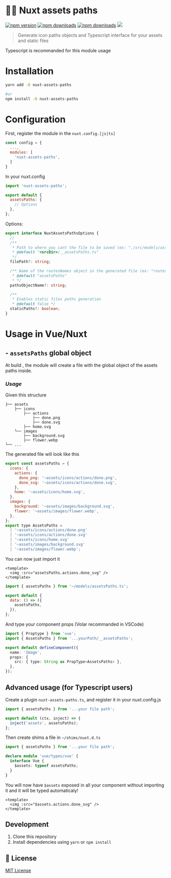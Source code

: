 # 🚏🌆 Nuxt assets paths

[![npm version][npm-version-src]][npm-version-href]
[![npm downloads][npm-downloads-src]][npm-downloads-href]
[![npm downloads][npm-total-downloads-src]][npm-downloads-href]
<img src='https://img.shields.io/npm/l/simple-graphql-to-typescript.svg'>

[npm-version-src]: https://img.shields.io/npm/v/nuxt-assets-paths.svg
[npm-version-href]: https://www.npmjs.com/package/nuxt-assets-paths
[npm-downloads-src]: https://img.shields.io/npm/dm/nuxt-assets-paths.svg
[npm-total-downloads-src]: https://img.shields.io/npm/dt/nuxt-assets-paths.svg
[npm-downloads-href]: https://www.npmjs.com/package/nuxt-assets-paths

> Generate icon paths objects and Typescript interface for your assets and static files

Typescript is recommanded for this module usage

# Installation

```bash
yarn add -D nuxt-assets-paths

#or
npm install -D nuxt-assets-paths
```

# Configuration

First, register the module in the `nuxt.config.[js|ts]`

```javascript
const config = {
  ...,
  modules: [
    'nuxt-assets-paths',
  ]
}
```

In your nuxt.config

```javascript
import 'nuxt-assets-paths';

export default {
  assetsPaths: {
    // Options
  },
};
```

Options:

```ts
export interface NuxtAssetsPathsOptions {
  //
  /**
   * Path to where you cant the file to be saved (ex: "./src/models/assets.ts")
   * @default "<srcDir>/__assetsPaths.ts"
   */
  filePath?: string;

  /** Name of the routesNames object in the generated file (ex: "routesTree")
   * @default "assetsPaths"
   * */
  pathsObjectName?: string;

  /**
   * Enables static files paths generation
   * @default false */
  staticPaths?: boolean;
}
```

# Usage in Vue/Nuxt

## - `assetsPaths` global object

At build , the module will create a file with the global object of the assets paths inside.

### _Usage_

Given this structure

    ├── assets
        ├── icons
            ├── actions
                ├── done.png
                ├── done.svg
            ├── home.svg
        └── images
            ├── background.svg
            ├── flower.webp
    └── ...

The generated file will look like this

```javascript
export const assetsPaths = {
  icons: {
    actions: {
      done_png: '~assets/icons/actions/done.png',
      done_svg: '~assets/icons/actions/done.svg',
    },
    home: '~assets/icons/home.svg',
  },
  images: {
    background: '~assets/images/background.svg',
    flower: '~assets/images/flower.webp',
  },
};
export type AssetsPaths =
  | '~assets/icons/actions/done.png'
  | '~assets/icons/actions/done.svg'
  | '~assets/icons/home.svg'
  | '~assets/images/background.svg'
  | '~assets/images/flower.webp';
```

You can now just import it

```vue
<template>
  <img :src="assetsPaths.actions.done_svg" />
</template>
```

```javascript
import { assetsPaths } from '~/models/assetsPaths.ts';

export default {
  data: () => ({
    assetsPaths,
  }),
};
```

And type your component props (Volar recommanded in VSCode)

```ts
import { Proptype } from 'vue';
import { AssetsPaths } from '...yourPath/__assetsPaths';

export default defineComponent({
  name: 'Image',
  props: {
    src: { type: String as PropType<AssetsPaths> },
  },
});
```

## Advanced usage (for Typescript users)

Create a plugin `nuxt-assets-paths.ts`, and register it in your nuxt.config.js

```js
import { assetsPaths } from '...your file path';

export default (ctx, inject) => {
  inject('assets', assetsPaths);
};
```

Then create shims a file in `~/shims/nuxt.d.ts`

```ts
import { assetsPaths } from '...your file path';

declare module 'vue/types/vue' {
  interface Vue {
    $assets: typeof assetsPaths;
  }
}
```

You will now have `$assets` exposed in all your component without importing it and it will be typed automaticaly!

```vue
<template>
  <img :src="$assets.actions.done_svg" />
</template>
```

## Development

1. Clone this repository
2. Install dependencies using `yarn` or `npm install`

## 📑 License

[MIT License](./LICENSE)
